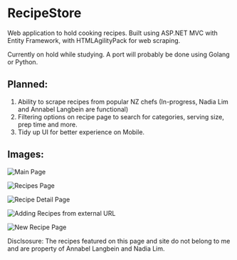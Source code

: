 # RecipeStore
Web application to hold cooking recipes. Built using ASP.NET MVC with Entity Framework, with HTMLAgilityPack for web scraping. 

Currently on hold while studying. A port will probably be done using Golang or Python.

## Planned:

1. Ability to scrape recipes from popular NZ chefs (In-progress, Nadia Lim and Annabel Langbein are functional)
2. Filtering options on recipe page to search for categories, serving size, prep time and more.
3. Tidy up UI for better experience on Mobile.

## Images:

![Main Page](https://github.com/conordot/RecipeStore/blob/master/Sample%20screens/latest/home.JPG)

![Recipes Page](https://github.com/conordot/RecipeStore/blob/master/Sample%20screens/latest/recipes-page.JPG)

![Recipe Detail Page](https://github.com/conordot/RecipeStore/blob/master/Sample%20screens/latest/recipe-overview-page.JPG)

![Adding Recipes from external URL](https://github.com/conordot/RecipeStore/blob/master/Sample%20screens/latest/recipes-adding-from-url.JPG)

![New Recipe Page](https://github.com/conordot/RecipeStore/blob/master/Sample%20screens/latest/new-recipe.JPG)

Disclsosure: The recipes featured on this page and site do not belong to me and are property of Annabel Langbein and Nadia Lim.
